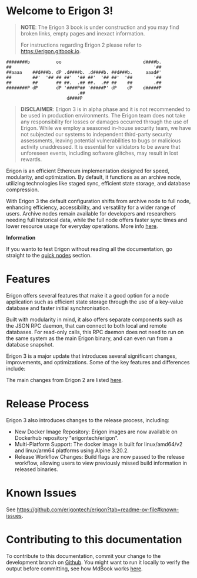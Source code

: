 # Welcome to Erigon 3!
             
>
> **NOTE**: The Erigon 3 book is under construction and you may find broken links, empty pages and inexact information.
> 
> For instructions regarding Erigon 2 please refer to <https://erigon.gitbook.io>.




	########b          oo                               d####b. 
	##                                                      '## 
	##aaaa    ##d###b. dP .d####b. .d####b. ##d###b.     aaad#' 
	##        ##'  '## ## ##'  '## ##'  '## ##'  '##        '## 
	##        ##       ## ##.  .## ##.  .## ##    ##        .## 
	########P dP       dP '####P## '#####P' dP    dP    d#####P 
	                           .##                              
	                       d####P    

> **DISCLAIMER**: Erigon 3 is in alpha phase and it is not recommended to be used in production environments. The Erigon team does not take any responsibility for losses or damages occurred through the use of Erigon. While we employ a seasoned in-house security team, we have not subjected our systems to independent third-party security assessments, leaving potential vulnerabilities to bugs or malicious activity unaddressed. It is essential for validators to be aware that unforeseen events, including software glitches, may result in lost rewards.

Erigon is an efficient Ethereum implementation designed for speed, modularity, and optimization. By default, it functions as an archive node, utilizing technologies like staged sync, efficient state storage, and database compression.

With Erigon 3 the default configuration shifts from archive node to full node, enhancing efficiency, accessibility, and versatility for a wider range of users. Archive nodes remain available for developers and researchers needing full historical data, while the full node offers faster sync times and lower resource usage for everyday operations. More info [here](https://erigon.tech/announcing-erigon-v3-alpha-6-focus-on-staking-and-full-node-performance/).

<div class="warning">

**Information**

If you wanto to test Erigon without reading all the documentation, go straight to the [quick nodes](quick_nodes.md) section.

</div>

# Features

Erigon offers several features that make it a good option for a node application such as efficient state storage through the use of a key-value database and faster initial synchronisation.

Built with modularity in mind, it also offers separate components such as the JSON RPC daemon, that can connect to both local and remote databases. For read-only calls, this RPC daemon does not need to run on the same system as the main Erigon binary, and can even run from a database snapshot.

Erigon 3 is a major update that introduces several significant changes, improvements, and optimizations. Some of the key features and differences include:

The main changes from Erigon 2 are listed [here](https://github.com/erigontech/erigon?tab=readme-ov-file#erigon3-changes-from-erigon2).

# Release Process

Erigon 3 also introduces changes to the release process, including:
* New Docker Image Repository: Erigon images are now available on Dockerhub repository "erigontech/erigon".
* Multi-Platform Support: The docker image is built for linux/amd64/v2 and linux/arm64 platforms using Alpine 3.20.2.
* Release Workflow Changes: Build flags are now passed to the release workflow, allowing users to view previously missed build information in released binaries.

# Known Issues

See <https://github.com/erigontech/erigon?tab=readme-ov-file#known-issues>.

# Contributing to this documentation

To contribute to this documentation, commit your change to the development branch on [Github](https://github.com/erigontech/docs/tree/development). You might want to run it locally to verify the output before committing, see how MdBook works [here](https://rust-lang.github.io/mdBook/index.html).
